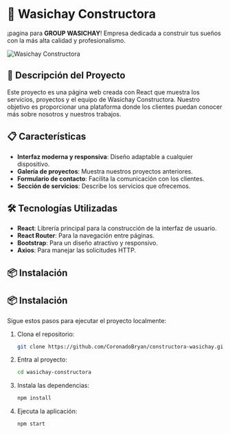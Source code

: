 # 🏡 Wasichay Constructora

¡pagina  para **GROUP WASICHAY**!  Empresa dedicada a construir tus sueños con la más alta calidad y profesionalismo.

![Wasichay Constructora](https://i.ibb.co/yWQ3McH/Captura-de-pantalla-2024-07-27-112513.png)

## 🚀 Descripción del Proyecto

Este proyecto es una página web creada con React que muestra los servicios, proyectos y el equipo de Wasichay Constructora. Nuestro objetivo es proporcionar una plataforma donde los clientes puedan conocer más sobre nosotros y nuestros trabajos.

## 📋 Características

- **Interfaz moderna y responsiva**: Diseño adaptable a cualquier dispositivo.
- **Galería de proyectos**: Muestra nuestros proyectos anteriores.
- **Formulario de contacto**: Facilita la comunicación con los clientes.
- **Sección de servicios**: Describe los servicios que ofrecemos.

## 🛠️ Tecnologías Utilizadas

- **React**: Librería principal para la construcción de la interfaz de usuario.
- **React Router**: Para la navegación entre páginas.
- **Bootstrap**: Para un diseño atractivo y responsivo.
- **Axios**: Para manejar las solicitudes HTTP.

## 📦 Instalación



## 📦 Instalación

Sigue estos pasos para ejecutar el proyecto localmente:

1. Clona el repositorio:
   ```bash
   git clone https://github.com/CoronadoBryan/constructora-wasichay.git
   ```
2. Entra al proyecto:
   ```bash
   cd wasichay-constructora
   ```
3. Instala las dependencias:
   ```bash
   npm install
   ```
4. Ejecuta la aplicación:
   ```bash
   npm start
   ```



   
